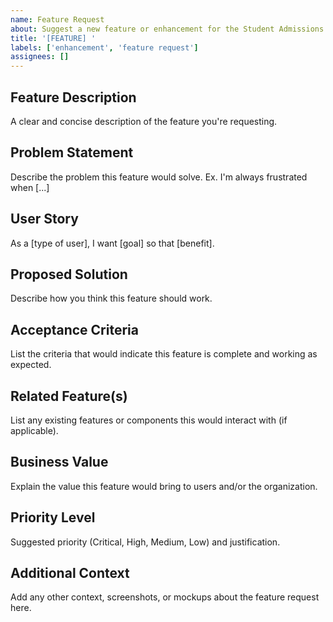 ```yaml
---
name: Feature Request
about: Suggest a new feature or enhancement for the Student Admissions Enrollment Platform
title: '[FEATURE] '
labels: ['enhancement', 'feature request']
assignees: []
---
```


## Feature Description
A clear and concise description of the feature you're requesting.

## Problem Statement
Describe the problem this feature would solve. Ex. I'm always frustrated when [...]

## User Story
As a [type of user], I want [goal] so that [benefit].

## Proposed Solution
Describe how you think this feature should work.

## Acceptance Criteria
List the criteria that would indicate this feature is complete and working as expected.

## Related Feature(s)
List any existing features or components this would interact with (if applicable).

## Business Value
Explain the value this feature would bring to users and/or the organization.

## Priority Level
Suggested priority (Critical, High, Medium, Low) and justification.

## Additional Context
Add any other context, screenshots, or mockups about the feature request here.